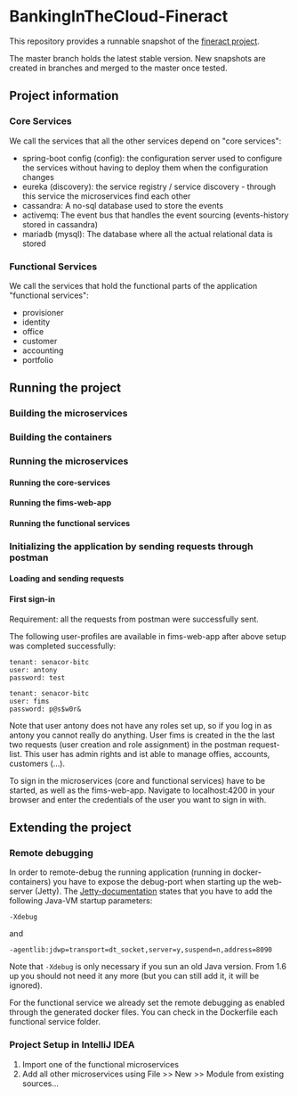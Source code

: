 # BankingInTheCloud-Fineract

This repository provides a runnable snapshot of the [fineract project](https://github.com/mifosio/). 

The master branch holds the latest stable version. New snapshots are created in branches and merged to the master once tested. 

## Project information

### Core Services

We call the services that all the other services depend on "core services":

* spring-boot config (config): the configuration server used to configure the services without having to deploy them when the configuration changes
* eureka (discovery): the service registry / service discovery - through this service the microservices find each other
* cassandra: A no-sql database used to store the events
* activemq: The event bus that handles the event sourcing (events-history stored in cassandra)
* mariadb (mysql): The database where all the actual relational data is stored


### Functional Services

We call the services that hold the functional parts of the application "functional services":

* provisioner
* identity
* office
* customer
* accounting
* portfolio

## Running the project

### Building the microservices

### Building the containers

### Running the microservices

#### Running the core-services

#### Running the fims-web-app

#### Running the functional services

### Initializing the application by sending requests through postman

#### Loading and sending requests

#### First sign-in

Requirement: all the requests from postman were successfully sent.

The following user-profiles are available in fims-web-app after above setup was completed successfully:

```
tenant: senacor-bitc
user: antony
password: test
```

```
tenant: senacor-bitc
user: fims
password: p@s$w0r&
```

Note that user antony does not have any roles set  up, so if you log in as antony you cannot really do anything. 
User fims is created in the the last two requests (user creation and role assignment) in the postman request-list. This user has admin rights and ist able to manage offies, accounts, customers (...).

To sign in the microservices (core and functional services) have to be started, as well as the fims-web-app. Navigate to localhost:4200 in your browser and enter the credentials of the user you want to sign in with. 


## Extending the project

### Remote debugging

In order to remote-debug the running application (running in docker-containers) you have to expose the debug-port when starting up the web-server (Jetty).
The [Jetty-documentation](http://www.eclipse.org/jetty/documentation/9.3.x/enable-remote-debugging.html) states that you have to add the following Java-VM startup parameters:
```
-Xdebug
``` 

and 
```
-agentlib:jdwp=transport=dt_socket,server=y,suspend=n,address=8090
```

Note that ```-Xdebug``` is only necessary if you sun an old Java version. From 1.6 up you should not need it any more (but you can still add it, it will be ignored).


For the functional service we already set the remote debugging as enabled through the generated docker files. You can check in the Dockerfile each functional service folder.


### Project Setup in IntelliJ IDEA

1. Import one of the functional microservices
2. Add all other microservices using File >> New >> Module from existing sources...

### 
